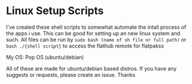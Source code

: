 # Linux Setup Scripts

I've created these shell scripts to somewhat automate the intall process of the apps i use. This can be good for setting up an new linux system and such.
All files can be run by ```sudo bash (name of sh file or full path)``` or ```bash ./{shell script}``` to access the flathub remote for flatpakss

My OS: Pop OS (ubuntu/debian)

All of these are made for ubuntu/debian based distros.
If you have any suggests or requests, please create an issue. Thanks

